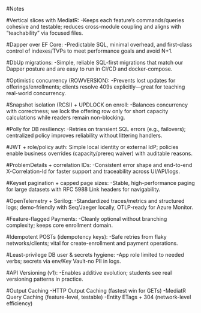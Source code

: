 #Notes

#Vertical slices with MediatR: 
-Keeps each feature’s commands/queries cohesive and testable; reduces cross-module coupling and aligns with “teachability” via focused files.

#Dapper over EF Core: 
-Predictable SQL, minimal overhead, and first-class control of indexes/TVPs to meet performance goals and avoid N+1.

#DbUp migrations: 
-Simple, reliable SQL-first migrations that match our Dapper posture and are easy to run in CI/CD and docker-compose.

#Optimistic concurrency (ROWVERSION): 
-Prevents lost updates for offerings/enrollments; clients resolve 409s explicitly—great for teaching real-world concurrency.

#Snapshot isolation (RCSI) + UPDLOCK on enroll: 
-Balances concurrency with correctness; we lock the offering row only for short capacity calculations while readers remain non-blocking.

#Polly for DB resiliency: 
-Retries on transient SQL errors (e.g., failovers); centralized policy improves reliability without littering handlers.

#JWT + role/policy auth: 
Simple local identity or external IdP; policies enable business overrides (capacity/prereq waiver) with auditable reasons.

#ProblemDetails + correlation IDs: 
-Consistent error shape and end-to-end X-Correlation-Id for faster support and traceability across UI/API/logs.

#Keyset pagination + capped page sizes: 
-Stable, high-performance paging for large datasets with RFC 5988 Link headers for navigability.

#OpenTelemetry + Serilog: 
-Standardized traces/metrics and structured logs; demo-friendly with Seq/Jaeger locally, OTLP-ready for Azure Monitor.

#Feature-flagged Payments: 
-Cleanly optional without branching complexity; keeps core enrollment domain.

#Idempotent POSTs (idempotency keys): 
-Safe retries from flaky networks/clients; vital for create-enrollment and payment operations.

#Least-privilege DB user & secrets hygiene: 
-App role limited to needed verbs; secrets via env/Key Vault-no PII in logs.

#API Versioning (v1): 
-Enables additive evolution; students see real versioning patterns in practice.

#Output Caching
-HTTP Output Caching (fastest win for GETs)
-MediatR Query Caching (feature-level, testable)
-Entity ETags + 304 (network-level efficiency)
